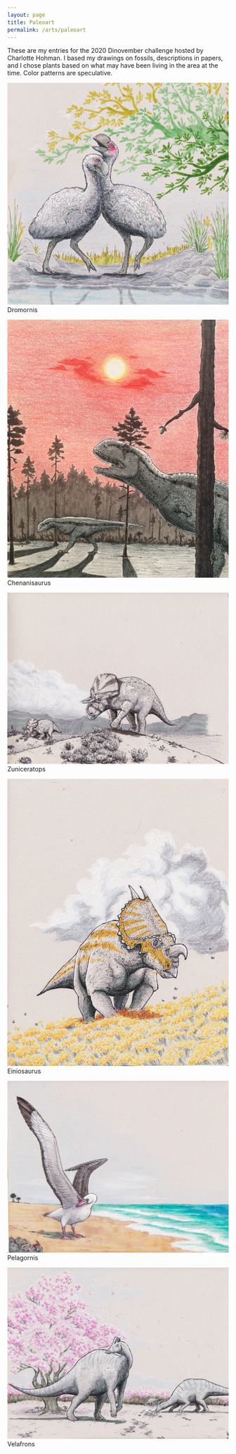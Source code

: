 ```yaml
---
layout: page
title: Paleoart
permalink: /arts/paleoart
---
```


These are my entries for the 2020 Dinovember challenge hosted by Charlotte Hohman. I based my drawings on fossils, descriptions in papers, and I chose plants based on what may have been living in the area at the time. Color patterns are speculative.

![Dromornis](/assets/img/dromornis.jpg)
Dromornis  

![Chenanisaurus](/assets/img/Dinovember2020/chenanisaurus.jpg)
Chenanisaurus  

![Zuniceratops](/assets/img/Dinovember2020/zuniceratops.jpg)
Zuniceratops  

![Einiosaurus](/assets/img/Dinovember2020/einiosaurus.jpg)
Einiosaurus  

![Pelagornis](/assets/img/Dinovember2020/pelagornis.jpg)
Pelagornis  

![Velafrons](/assets/img/Dinovember2020/velafronstree.jpg)
Velafrons 
